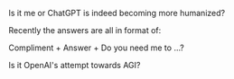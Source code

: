 Is it me or ChatGPT is indeed becoming more humanized?

Recently the answers are all in format of:

Compliment + Answer + Do you need me to ...?

Is it OpenAI's attempt towards AGI?


<script src="../widgets/a11y-m-customized.js"></script>
